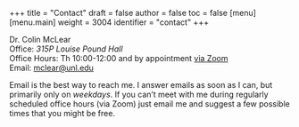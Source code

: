 +++
title = "Contact"
draft = false
author = false
toc = false
[menu]
  [menu.main]
    weight = 3004
    identifier = "contact"
+++

Dr. Colin McLear<br />
Office: _315P Louise Pound Hall_ <br />
Office Hours: Th 10:00-12:00 and by appointment [via Zoom](https://unl.zoom.us/j/94199866851) <br />
Email: [mclear@unl.edu](mailto:mclear@unl.edu)

Email is the best way to reach me. I answer emails as soon as I can, but
primarily only on _weekdays_. If you can’t meet with me during regularly scheduled
office hours (via Zoom) just email me and suggest a few possible times that you might
be free.
